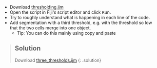 - Download [thresholding.ijm](https://raw.githubusercontent.com/NEUBIAS/training-resources/master/_includes/binarization/binarization_act1_imagejmacro.ijm)
- Open the script in Fiji's script editor and click <kbd>Run</kbd>.
- Try to roughly understand what is happening in each line of the code.
- Add segmentation with a third threshold, e.g. with the threshold so low that the two cells merge into one object.
  - Tip: You can do this mainly using copy and paste

> ## Solution
>   Download [three_thresholds.ijm](https://raw.githubusercontent.com/NEUBIAS/training-resources/master/_includes/script_run/binarization_three_thresholds_imagejmacro.ijm)
{: .solution}
